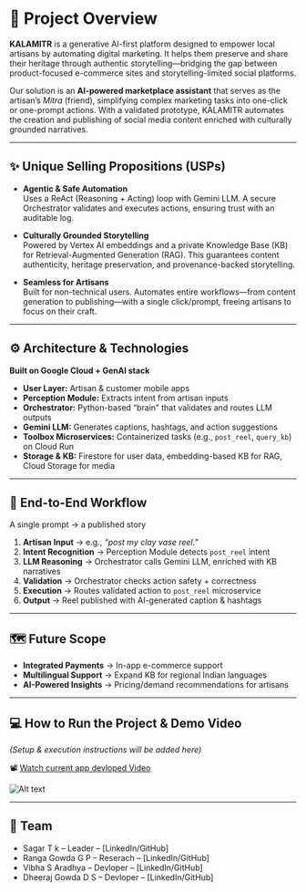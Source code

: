 # 🌟 Project Overview  

**KALAMITR** is a generative AI-first platform designed to empower local artisans by automating digital marketing. It helps them preserve and share their heritage through authentic storytelling—bridging the gap between product-focused e-commerce sites and storytelling-limited social platforms.  

Our solution is an **AI-powered marketplace assistant** that serves as the artisan’s *Mitra* (friend), simplifying complex marketing tasks into one-click or one-prompt actions. With a validated prototype, KALAMITR automates the creation and publishing of social media content enriched with culturally grounded narratives.  

---

## ✨ Unique Selling Propositions (USPs)  

- **Agentic & Safe Automation**  
  Uses a ReAct (Reasoning + Acting) loop with Gemini LLM. A secure Orchestrator validates and executes actions, ensuring trust with an auditable log.  

- **Culturally Grounded Storytelling**  
  Powered by Vertex AI embeddings and a private Knowledge Base (KB) for Retrieval-Augmented Generation (RAG). This guarantees content authenticity, heritage preservation, and provenance-backed storytelling.  

- **Seamless for Artisans**  
  Built for non-technical users. Automates entire workflows—from content generation to publishing—with a single click/prompt, freeing artisans to focus on their craft.  

---

## ⚙️ Architecture & Technologies  

**Built on Google Cloud + GenAI stack**  

- **User Layer:** Artisan & customer mobile apps  
- **Perception Module:** Extracts intent from artisan inputs  
- **Orchestrator:** Python-based “brain” that validates and routes LLM outputs  
- **Gemini LLM:** Generates captions, hashtags, and action suggestions  
- **Toolbox Microservices:** Containerized tasks (e.g., `post_reel`, `query_kb`) on Cloud Run  
- **Storage & KB:** Firestore for user data, embedding-based KB for RAG, Cloud Storage for media  

---

## 🚀 End-to-End Workflow  

A single prompt → a published story  

1. **Artisan Input** → e.g., *“post my clay vase reel.”*  
2. **Intent Recognition** → Perception Module detects `post_reel` intent  
3. **LLM Reasoning** → Orchestrator calls Gemini LLM, enriched with KB narratives  
4. **Validation** → Orchestrator checks action safety + correctness  
5. **Execution** → Routes validated action to `post_reel` microservice  
6. **Output** → Reel published with AI-generated caption & hashtags  

---

## 🗺️ Future Scope  

- **Integrated Payments** → In-app e-commerce support  
- **Multilingual Support** → Expand KB for regional Indian languages  
- **AI-Powered Insights** → Pricing/demand recommendations for artisans  

---

## 💻 How to Run the Project & Demo Video 

*(Setup & execution instructions will be added here)*  

📽️ [Watch current app devloped Video](https://drive.google.com/file/d/18gzeeMWmZDzD0Z29npeC73uroRixQUaA/view?usp=drive_link)

![Alt text](https://github.com/YourUsername/YourRepoName/raw/main/assets/your-image.png)

---

## 👥 Team  

- Sagar T k – Leader – [LinkedIn/GitHub]  
- Ranga Gowda G P – Reserach – [LinkedIn/GitHub]  
- Vibha S Aradhya – Devloper – [LinkedIn/GitHub]  
- Dheeraj Gowda D S – Devloper – [LinkedIn/GitHub] 

```markdown
